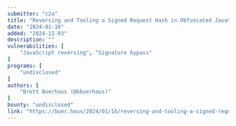 ```yaml
---
submitter: "c2a"
title: "Reversing and Tooling a Signed Request Hash in Obfuscated JavaScript"
date: "2024-01-16"
added: "2024-11-03"
description: ""
vulnerabilities: [
    "JavaScript reversing", "Signature bypass"
]
programs: [
    "undisclosed"
]
authors: [
    "Brett Buerhaus (@bbuerhaus)"
]
bounty: "undisclosed"
link: "https://buer.haus/2024/01/16/reversing-and-tooling-a-signed-request-hash-in-obfuscated-javascript/"
---
```




